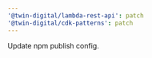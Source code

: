 ```yaml
---
'@twin-digital/lambda-rest-api': patch
'@twin-digital/cdk-patterns': patch
---
```


Update npm publish config.
